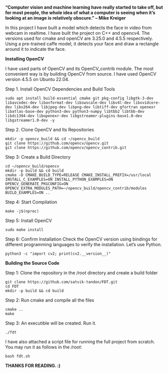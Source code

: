 **“Computer vision and machine learning have really started to take off, but for most people, the whole idea of what a computer is seeing when it’s looking at an image is relatively obscure.” – Mike Kreiger**

In this project I have built a model which detects the face in video from webcam in realtime. I have built the project on C++ and opencv4. The versions used for cmake and openCV are 3.25.0 and 4.5.5 respectively. Using a pre-trained caffe model, it detects your face and draw a rectangle around it to indicate the face.



**Installing OpenCV**

I have used parts of OpenCV and its OpenCV_contrib module. The most convenient way is by building OpenCV from source. I have used OpenCV version 4.5.5 on Ubuntu 22.04.

Step 1. Install OpenCV Dependencies and Build Tools
```
sudo apt install build-essential cmake git pkg-config libgtk-3-dev libavcodec-dev libavformat-dev libswscale-dev libv4l-dev libxvidcore-dev libx264-dev libjpeg-dev libpng-dev libtiff-dev gfortran openexr libatlas-base-dev python3-dev python3-numpy libtbb2 libtbb-dev libdc1394-dev libopenexr-dev libgstreamer-plugins-base1.0-dev libgstreamer1.0-dev -y
```
Step 2. Clone OpenCV and Its Repositories
```
mkdir -p opencv_build && cd ~/opencv_build
git clone https://github.com/opencv/opencv.git
git clone https://github.com/opencv/opencv_contrib.git
```
Step 3: Create a Build Directory
```
cd ~/opencv_build/opencv
mkdir -p build && cd build
cmake -D CMAKE_BUILD_TYPE=RELEASE CMAKE_INSTALL_PREFIX=/usr/local INSTALL_C_EXAMPLES=ON INSTALL_PYTHON_EXAMPLES=ON OPENCV_GENERATE_PKGCONFIG=ON OPENCV_EXTRA_MODULES_PATH=~/opencv_build/opencv_contrib/modules BUILD_EXAMPLES=ON ..
```
Step 4: Start Compilation
```
make -j$(nproc)
```
Step 5: Install OpenCV
```
sudo make install
```
Step 6: Confirm Installation
Check the OpenCV version using bindings for different programming languages to verify the installation. Let’s use Python.
```
python3 -c "import cv2; print(cv2.__version__)"
```



**Building the Source Code**

Step 1: Clone the repository in the */root* directory and create a build folder
```
git clone https://github.com/satvik-tandon/FDT.git
cd FDT
mkdir -p build && cd build
```
Step 2: Run cmake and compile all the files
```
cmake ..
make
```
Step  3: An executible will be created. Run it.
```
./fdt
```



I have also attached a script file for running the full project from scratch. You may run it as follows in the */root*:
```
bash fdt.sh
```

**THANKS FOR READING. :)**
